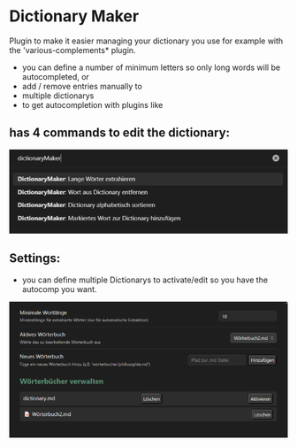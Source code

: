 # Dictionary Maker

Plugin to make it easier managing your dictionary you use for example with the 'various-complements* plugin. 

- you can define a number of minimum letters so only long words will be autocompleted, or 
- add / remove entries manually to 
- multiple dictionarys
- to get autocompletion with plugins like 

## has 4 commands to edit the dictionary: 

![commands](commands.png)


## Settings: 

- you can define multiple Dictionarys to activate/edit so you have the autocomp you want. 

![settings](settings.png)